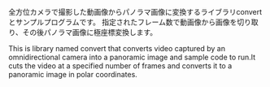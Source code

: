 全方位カメラで撮影した動画像からパノラマ画像に変換するライブラリconvertとサンプルプログラムです。
指定されたフレーム数で動画像から画像を切り取り、その後パノラマ画像に極座標変換します。  

This is library named convert that converts video captured by an omnidirectional camera into a panoramic image and sample code to run.It cuts the video at a specified number of frames and converts it to a panoramic image in polar coordinates.
